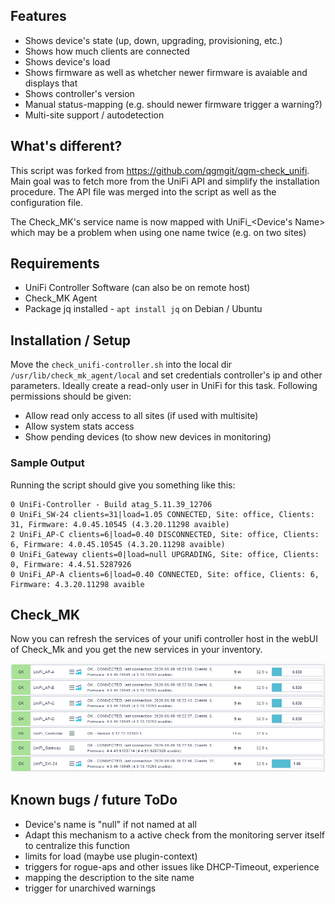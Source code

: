 ## Features
* Shows device's state (up, down, upgrading, provisioning, etc.)
* Shows how much clients are connected
* Shows device's load
* Shows firmware as well as whetcher newer firmware is avaiable and displays that
* Shows controller's version
* Manual status-mapping (e.g. should newer firmware trigger a warning?)
* Multi-site support / autodetection


## What's different?
This script was forked from https://github.com/qgmgit/qgm-check_unifi. Main goal was to fetch more from the UniFi API and simplify the installation procedure. The API file was merged into the script as well as the configuration file.

The Check_MK's service name is now mapped with UniFi_<Device's Name> which may be a problem when using one name twice (e.g. on two sites)


## Requirements 
* UniFi Controller Software (can also be on remote host)
* Check_MK Agent
* Package jq installed - ```apt install jq``` on Debian / Ubuntu


## Installation / Setup

Move the ```check_unifi-controller.sh``` into the local dir ```/usr/lib/check_mk_agent/local``` and set credentials controller's ip and other parameters.
Ideally create a read-only user in UniFi for this task. Following permissions should be given:
* Allow read only access to all sites (if used with multisite)
* Allow system stats access
* Show pending devices (to show new devices in monitoring)

### Sample Output

Running the script should give you something like this:
```
0 UniFi-Controller - Build atag_5.11.39_12706
0 UniFi_SW-24 clients=31|load=1.05 CONNECTED, Site: office, Clients: 31, Firmware: 4.0.45.10545 (4.3.20.11298 avaible)
2 UniFi_AP-C clients=6|load=0.40 DISCONNECTED, Site: office, Clients: 6, Firmware: 4.0.45.10545 (4.3.20.11298 avaible)
0 UniFi_Gateway clients=0|load=null UPGRADING, Site: office, Clients: 0, Firmware: 4.4.51.5287926
0 UniFi_AP-A clients=6|load=0.40 CONNECTED, Site: office, Clients: 6, Firmware: 4.3.20.11298 avaible
```

## Check_MK

Now you can refresh the services of your unifi controller host in the webUI of Check_Mk and you get the new services in your inventory.

![Screenshot of check_mk](https://github.com/binarybear-de/cmk_check_unifi-controller/blob/master/example1.png)

## Known bugs / future ToDo

* Device's name is "null" if not named at all
* Adapt this mechanism to a active check from the monitoring server itself to centralize this function
* limits for load (maybe use plugin-context)
* triggers for rogue-aps and other issues like DHCP-Timeout, experience
* mapping the description to the site name
* trigger for unarchived warnings
